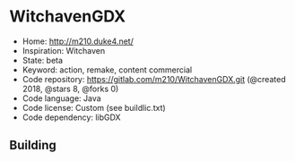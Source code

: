# WitchavenGDX

- Home: http://m210.duke4.net/
- Inspiration: Witchaven
- State: beta
- Keyword: action, remake, content commercial
- Code repository: https://gitlab.com/m210/WitchavenGDX.git (@created 2018, @stars 8, @forks 0)
- Code language: Java
- Code license: Custom (see buildlic.txt)
- Code dependency: libGDX

## Building
